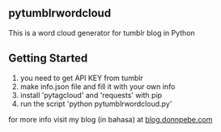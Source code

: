 ## pytumblrwordcloud

This is a word cloud generator for tumblr blog in Python

## Getting Started
1. you need to get API KEY from tumblr
2. make info.json file and fill it with your own info
3. install 'pytagcloud' and 'requests' with pip
4. run the script 'python pytumblrwordcloud.py'

for more info visit my blog (in bahasa) at 
[blog.donnpebe.com](http://blog.donnpebe.com/post/68668155452/word-cloud-generator-in-python)


